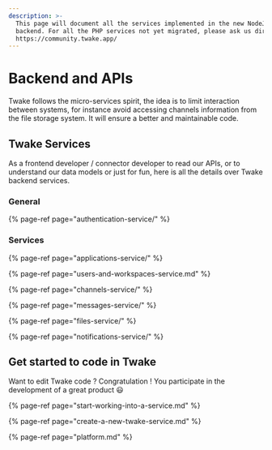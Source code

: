 ```yaml
---
description: >-
  This page will document all the services implemented in the new NodeJS
  backend. For all the PHP services not yet migrated, please ask us directly on
  https://community.twake.app/
---
```


# Backend and APIs

Twake follows the micro-services spirit, the idea is to limit interaction between systems, for instance avoid accessing channels information from the file storage system. It will ensure a better and maintainable code.

## Twake Services

As a frontend developer / connector developer to read our APIs, or to understand our data models or just for fun, here is all the details over Twake backend services.

### General

{% page-ref page="authentication-service/" %}

### Services

{% page-ref page="applications-service/" %}

{% page-ref page="users-and-workspaces-service.md" %}

{% page-ref page="channels-service/" %}

{% page-ref page="messages-service/" %}

{% page-ref page="files-service/" %}

{% page-ref page="notifications-service/" %}

## Get started to code in Twake

Want to edit Twake code ? Congratulation ! You participate in the development of a great product 😃

{% page-ref page="start-working-into-a-service.md" %}

{% page-ref page="create-a-new-twake-service.md" %}

{% page-ref page="platform.md" %}


